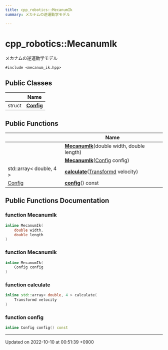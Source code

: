 ```yaml
---
title: cpp_robotics::MecanumIk
summary: メカナムの逆運動学モデル 

---
```


# cpp_robotics::MecanumIk



メカナムの逆運動学モデル 


`#include <mecanum_ik.hpp>`

## Public Classes

|                | Name           |
| -------------- | -------------- |
| struct | **[Config](/cpp_robotics/doxybook/Classes/structcpp__robotics_1_1MecanumIk_1_1Config/)**  |

## Public Functions

|                | Name           |
| -------------- | -------------- |
| | **[MecanumIk](/cpp_robotics/doxybook/Classes/classcpp__robotics_1_1MecanumIk/#function-mecanumik)**(double width, double length) |
| | **[MecanumIk](/cpp_robotics/doxybook/Classes/classcpp__robotics_1_1MecanumIk/#function-mecanumik)**([Config](/cpp_robotics/doxybook/Classes/structcpp__robotics_1_1MecanumIk_1_1Config/) config) |
| std::array< double, 4 > | **[calculate](/cpp_robotics/doxybook/Classes/classcpp__robotics_1_1MecanumIk/#function-calculate)**([Transformd](/cpp_robotics/doxybook/Namespaces/namespacecpp__robotics/#using-transformd) velocity) |
| [Config](/cpp_robotics/doxybook/Classes/structcpp__robotics_1_1MecanumIk_1_1Config/) | **[config](/cpp_robotics/doxybook/Classes/classcpp__robotics_1_1MecanumIk/#function-config)**() const |

## Public Functions Documentation

### function MecanumIk

```cpp
inline MecanumIk(
    double width,
    double length
)
```


### function MecanumIk

```cpp
inline MecanumIk(
    Config config
)
```


### function calculate

```cpp
inline std::array< double, 4 > calculate(
    Transformd velocity
)
```


### function config

```cpp
inline Config config() const
```


-------------------------------

Updated on 2022-10-10 at 00:51:39 +0900